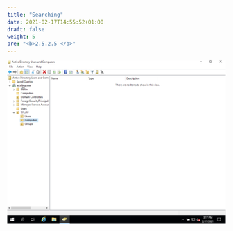 ```yaml
---
title: "Searching"
date: 2021-02-17T14:55:52+01:00
draft: false
weight: 5
pre: "<b>2.5.2.5 </b>"
---
```


![](searching_ad.gif)